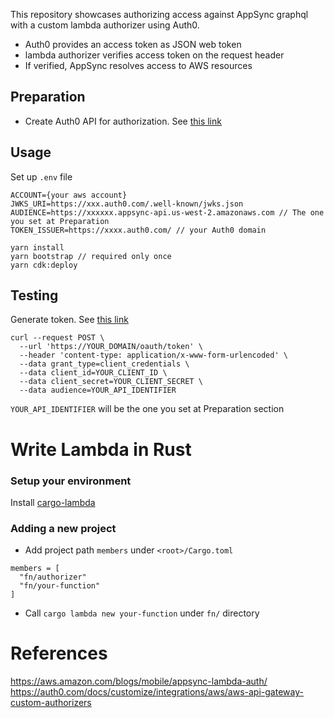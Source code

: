 This repository showcases authorizing access against AppSync graphql with a custom lambda authorizer using Auth0.

- Auth0 provides an access token as JSON web token
- lambda authorizer verifies access token on the request header
- If verified, AppSync resolves access to AWS resources

## Preparation

- Create Auth0 API for authorization. See [this link](https://auth0.com/docs/customize/integrations/aws/aws-api-gateway-custom-authorizers#create-an-auth0-api)

## Usage

Set up `.env` file

```
ACCOUNT={your aws account}
JWKS_URI=https://xxx.auth0.com/.well-known/jwks.json
AUDIENCE=https://xxxxxx.appsync-api.us-west-2.amazonaws.com // The one you set at Preparation
TOKEN_ISSUER=https://xxxx.auth0.com/ // your Auth0 domain
```

```
yarn install
yarn bootstrap // required only once
yarn cdk:deploy
```

## Testing

Generate token. See [this link](https://auth0.com/docs/secure/tokens/access-tokens/get-access-tokens)

```
curl --request POST \
  --url 'https://YOUR_DOMAIN/oauth/token' \
  --header 'content-type: application/x-www-form-urlencoded' \
  --data grant_type=client_credentials \
  --data client_id=YOUR_CLIENT_ID \
  --data client_secret=YOUR_CLIENT_SECRET \
  --data audience=YOUR_API_IDENTIFIER
```

`YOUR_API_IDENTIFIER` will be the one you set at Preparation section

# Write Lambda in Rust

### Setup your environment

Install [cargo-lambda](https://github.com/cargo-lambda/cargo-lambda)

### Adding a new project

- Add project path `members` under `<root>/Cargo.toml`

```
members = [
  "fn/authorizer"
  "fn/your-function"
]
```

- Call `cargo lambda new your-function` under `fn/` directory

# References

https://aws.amazon.com/blogs/mobile/appsync-lambda-auth/
https://auth0.com/docs/customize/integrations/aws/aws-api-gateway-custom-authorizers

